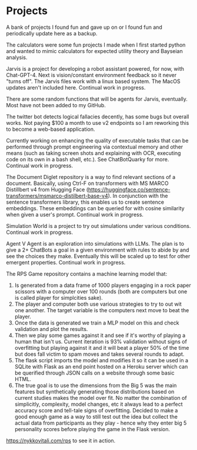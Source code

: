 # Projects
A bank of projects I found fun and gave up on or I found fun and periodically update here as a backup.


The calculators were some fun projects I made when I first started python and wanted to mimic calculators for expected utility theory and Bayseian analysis. 

Jarvis is a project for developing a robot assistant powered, for now, with Chat-GPT-4. Next is vision/constant environment feedback so it never "turns off". The Jarvis files work with a linux based system. The MacOS updates aren't included here. Continual work in progress.

There are some random functions that will be agents for Jarvis, eventually. Most have not been added to my GitHub.

The twitter bot detects logical fallacies decently, has some bugs but overall works. Not paying $100 a month to use v2 endpoints so I am reworking this to become a web-based application.

Currently working on enhancing the quality of executable tasks that can be performed through prompt engineering via contextual memory and other means (such as taking screen shots and explaining with OCR, executing code on its own in a bash shell, etc.). See ChatBotQuarky for more. Continual work in progress.

The Document Diglet repository is a way to find relevant sections of a document. Basically, using Ctrl-F on transformers with MS MARCO Distillbert v4 from Hugging Face (https://huggingface.co/sentence-transformers/msmarco-distilbert-base-v4). In conjunction with the sentence transformers library, this enables us to create sentence embeddings. These embeddings can be queried for with cosine similarity when given a user's prompt. Continual work in progress.

Simulation World is a project to try out simulations under various conditions. Continual work in progress.

Agent V Agent is an exploration into simulations with LLMs. The plan is to give a 2+ ChatBots a goal in a given environment with rules to abide by and see the choices they make. Eventually this will be scaled up to test for other emergent properties. Continual work in progress.

The RPS Game repository contains a machine learning model that:
1) Is generated from a data frame of 1000 players engaging in a rock paper scissors with a computer over 100 rounds (both are computers but one is called player for simplcities sake).
2) The player and computer both use various strategies to try to out wit one another. The target variable is the computers next move to beat the player. 
3) Once the data is generated we train a MLP model on this and check validation and plot the results.
4) Then we play some games against it and see if it's worthy of playing a human that isn't us. Current iteration is 93% validation without signs of overfitting but playing against it and it will beat a player 50% of the time but does fall victim to spam moves and takes several rounds to adapt.
5) The flask script imports the model and modifies it so it can be used in a SQLite with Flask as an end point hosted on a Heroku server which can be querified through JSON calls on a website through some basic HTML.
6) The true goal is to use the dimensions from the Big 5 was the main features but synthetically generating those distributions based on current studies makes the model over fit. No matter the combination of simplicitly, complexity, model changes, etc it always lead to a perfect accuracy score and tell-tale signs of overfitting. Decided to make a good enough game as a way to still test out the idea but collect the actual data from participants as they play - hence why they enter big 5 personality scores before playing the game in the Flask version.

https://nykkovitali.com/rps to see it in action.

